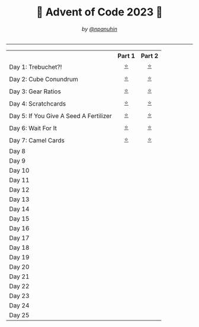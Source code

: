 <h1 align="center">🎄 Advent of Code 2023 🎄</h1>
<h6 align="center">by <a href="https://github.com/npanuhin">@npanuhin</a></h6>

<!-- <div align="center">
    <img src="../docs/2023/AoC.min.svg">
</div> -->

---

<!-- Solved table start -->
<table>
	<tr>
		<th></th>
		<th align="center">Part 1</th>
		<th align="center">Part 2</th>
	</tr>
	<tr>
		<td>Day 1: Trebuchet?!</td>
		<td align="center"><a href="Day%2001/part1.py">⭐</a></td>
		<td align="center"><a href="Day%2001/part2.py">⭐</a></td>
	</tr>
	<tr>
		<td>Day 2: Cube Conundrum</td>
		<td align="center"><a href="Day%2002/part1.py">⭐</a></td>
		<td align="center"><a href="Day%2002/part2.py">⭐</a></td>
	</tr>
	<tr>
		<td>Day 3: Gear Ratios</td>
		<td align="center"><a href="Day%2003/part1.py">⭐</a></td>
		<td align="center"><a href="Day%2003/part2.py">⭐</a></td>
	</tr>
	<tr>
		<td>Day 4: Scratchcards</td>
		<td align="center"><a href="Day%2004/part1.py">⭐</a></td>
		<td align="center"><a href="Day%2004/part2.py">⭐</a></td>
	</tr>
	<tr>
		<td>Day 5: If You Give A Seed A Fertilizer</td>
		<td align="center"><a href="Day%2005/part1.py">⭐</a></td>
		<td align="center"><a href="Day%2005/part2.py">⭐</a></td>
	</tr>
	<tr>
		<td>Day 6: Wait For It</td>
		<td align="center"><a href="Day%2006/part1.py">⭐</a></td>
		<td align="center"><a href="Day%2006/part2.py">⭐</a></td>
	</tr>
	<tr>
		<td>Day 7: Camel Cards</td>
		<td align="center"><a href="Day%2007/part1.py">⭐</a></td>
		<td align="center"><a href="Day%2007/part2.py">⭐</a></td>
	</tr>
	<tr>
		<td>Day 8</td>
		<td align="center"></td>
		<td align="center"></td>
	</tr>
	<tr>
		<td>Day 9</td>
		<td align="center"></td>
		<td align="center"></td>
	</tr>
	<tr>
		<td>Day 10</td>
		<td align="center"></td>
		<td align="center"></td>
	</tr>
	<tr>
		<td>Day 11</td>
		<td align="center"></td>
		<td align="center"></td>
	</tr>
	<tr>
		<td>Day 12</td>
		<td align="center"></td>
		<td align="center"></td>
	</tr>
	<tr>
		<td>Day 13</td>
		<td align="center"></td>
		<td align="center"></td>
	</tr>
	<tr>
		<td>Day 14</td>
		<td align="center"></td>
		<td align="center"></td>
	</tr>
	<tr>
		<td>Day 15</td>
		<td align="center"></td>
		<td align="center"></td>
	</tr>
	<tr>
		<td>Day 16</td>
		<td align="center"></td>
		<td align="center"></td>
	</tr>
	<tr>
		<td>Day 17</td>
		<td align="center"></td>
		<td align="center"></td>
	</tr>
	<tr>
		<td>Day 18</td>
		<td align="center"></td>
		<td align="center"></td>
	</tr>
	<tr>
		<td>Day 19</td>
		<td align="center"></td>
		<td align="center"></td>
	</tr>
	<tr>
		<td>Day 20</td>
		<td align="center"></td>
		<td align="center"></td>
	</tr>
	<tr>
		<td>Day 21</td>
		<td align="center"></td>
		<td align="center"></td>
	</tr>
	<tr>
		<td>Day 22</td>
		<td align="center"></td>
		<td align="center"></td>
	</tr>
	<tr>
		<td>Day 23</td>
		<td align="center"></td>
		<td align="center"></td>
	</tr>
	<tr>
		<td>Day 24</td>
		<td align="center"></td>
		<td align="center"></td>
	</tr>
	<tr>
		<td>Day 25</td>
		<td align="center" colspan="2"></td>
	</tr>
</table>
<!-- Solved table end -->

<!-- |                                               |                           |                          |
|  Total:                                       |           25/25           |          25/25           | -->
